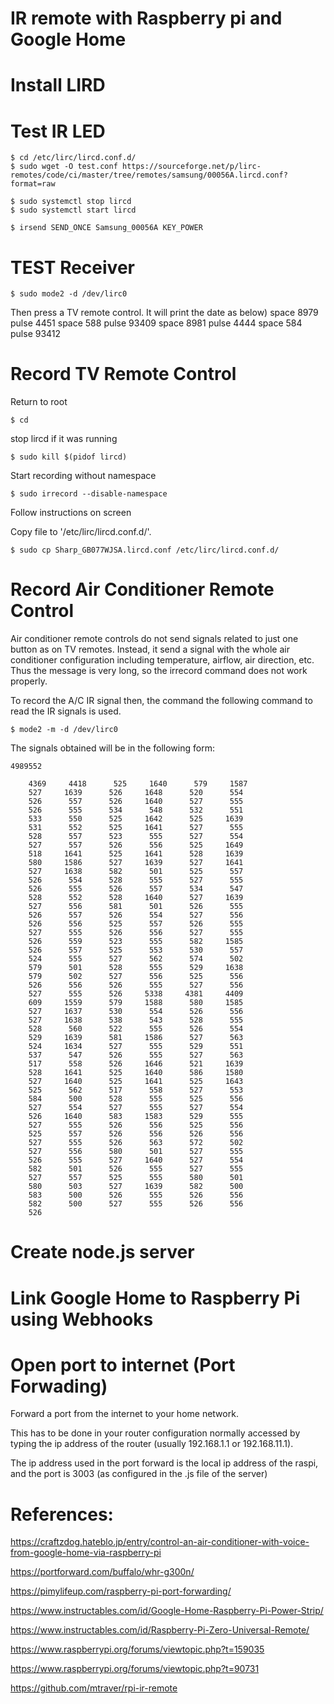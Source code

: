 # IR remote with Raspberry pi and Google Home

# Install LIRD

# Test IR LED

    $ cd /etc/lirc/lircd.conf.d/
    $ sudo wget -O test.conf https://sourceforge.net/p/lirc-remotes/code/ci/master/tree/remotes/samsung/00056A.lircd.conf?format=raw

    $ sudo systemctl stop lircd
    $ sudo systemctl start lircd

    $ irsend SEND_ONCE Samsung_00056A KEY_POWER

# TEST Receiver

    $ sudo mode2 -d /dev/lirc0
Then press a TV remote control. It will print the date as below)
    space 8979
    pulse 4451
    space 588
    pulse 93409
    space 8981
    pulse 4444
    space 584
    pulse 93412

# Record TV Remote Control

Return to root

    $ cd

stop lircd if it was running

    $ sudo kill $(pidof lircd)

Start recording without namespace

    $ sudo irrecord --disable-namespace

Follow instructions on screen

Copy file to '/etc/lirc/lircd.conf.d/'.

    $ sudo cp Sharp_GB077WJSA.lircd.conf /etc/lirc/lircd.conf.d/

# Record Air Conditioner Remote Control

Air conditioner remote controls do not send signals related to just one button as on TV remotes.
Instead, it send a signal with the whole air conditioner configuration including temperature, airflow, air direction, etc.
Thus the message is very long, so the irrecord command does not work properly.

To record the A/C IR signal then, the command the following command to read the IR signals is used.

    $ mode2 -m -d /dev/lirc0

The signals obtained will be in the following form:

    4989552

        4369     4418      525     1640      579     1587
        527     1639      526     1648      520      554
        526      557      526     1640      527      555
        526      555      534      548      532      551
        533      550      525     1642      525     1639
        531      552      525     1641      527      555
        528      557      523      555      527      554
        527      557      526      556      525     1649
        518     1641      525     1641      528     1639
        580     1586      527     1639      527     1641
        527     1638      582      501      525      557
        526      554      528      555      527      555
        526      555      526      557      534      547
        528      552      528     1640      527     1639
        527      556      581      501      526      555
        526      557      526      554      527      556
        526      556      525      557      526      555
        527      555      526      556      527      555
        526      559      523      555      582     1585
        526      557      525      553      530      557
        524      555      527      562      574      502
        579      501      528      555      529     1638
        579      502      527      556      525      556
        526      556      526      555      527      556
        527      555      526     5338     4381     4409
        609     1559      579     1588      580     1585
        527     1637      530      554      526      556
        527     1638      538      543      528      555
        528      560      522      555      526      554
        529     1639      581     1586      527      563
        524     1634      527      555      529      551
        537      547      526      555      527      563
        517      558      526     1646      521     1639
        528     1641      525     1640      586     1580
        527     1640      525     1641      525     1643
        525      562      517      558      527      553
        584      500      528      555      525      556
        527      554      527      555      527      554
        526     1640      583     1583      529      555
        527      555      526      556      525      556
        525      557      526      556      526      556
        527      555      526      563      572      502
        527      556      580      501      527      555
        526      555      527     1640      527      554
        582      501      526      555      527      555
        527      557      525      555      580      501
        580      503      527     1639      582      500
        583      500      526      555      526      556
        582      500      527      555      526      556
        526

# Create node.js server



# Link Google Home to Raspberry Pi using Webhooks



# Open port to internet (Port Forwading)

Forward a port from the internet to your home network. 

This has to be done in your router configuration normally accessed by typing the ip address of the router (usually 192.168.1.1 or 192.168.11.1).

The ip address used in the port forward is the local ip address of the raspi, and the port is 3003 (as configured in the .js file of the server)


# References:
https://craftzdog.hateblo.jp/entry/control-an-air-conditioner-with-voice-from-google-home-via-raspberry-pi

https://portforward.com/buffalo/whr-g300n/

https://pimylifeup.com/raspberry-pi-port-forwarding/

https://www.instructables.com/id/Google-Home-Raspberry-Pi-Power-Strip/

https://www.instructables.com/id/Raspberry-Pi-Zero-Universal-Remote/

https://www.raspberrypi.org/forums/viewtopic.php?t=159035

https://www.raspberrypi.org/forums/viewtopic.php?t=90731

https://github.com/mtraver/rpi-ir-remote






